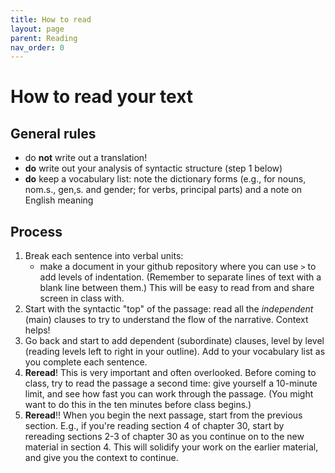 ```yaml
---
title: How to read
layout: page
parent: Reading
nav_order: 0
---
```


# How to read your text

## General rules

- do **not** write out a translation!
- **do** write out your analysis of syntactic structure (step 1 below)
- **do** keep a vocabulary list: note the dictionary forms (e.g., for nouns, nom.s., gen,s. and gender; for verbs, principal parts) and a note on English meaning

## Process

1. Break each sentence into verbal units:
    - make a document in your github repository where you can use `>` to add levels of indentation.  (Remember to separate lines of text with a blank line between them.) This will be easy to read from and share screen in class with.
2.  Start with the syntactic "top" of the passage:  read all the *independent* (main) clauses to try to understand the flow of the narrative.  Context helps!
3.  Go back and start to add dependent (subordinate) clauses, level by level (reading levels left to right in your outline).  Add to your vocabulary list as you complete each sentence.
4. **Reread**! This is very important and often overlooked.  Before coming to class, try to read the passage a second time:  give yourself a 10-minute limit, and see how fast you can work through the passage.  (You might want to do this in the ten minutes before class begins.)
5. **Reread**!!  When you begin the next passage, start from the previous section.  E.g., if you're reading section 4 of chapter 30, start by rereading sections 2-3 of chapter 30 as you continue on to the new material in section 4.  This will solidify your work on the earlier material, and give you the context to continue.
    